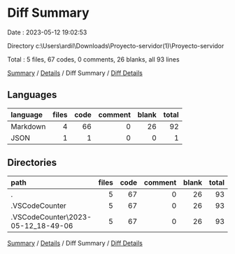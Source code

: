 # Diff Summary

Date : 2023-05-12 19:02:53

Directory c:\\Users\\ardil\\Downloads\\Proyecto-servidor(1)\\Proyecto-servidor

Total : 5 files,  67 codes, 0 comments, 26 blanks, all 93 lines

[Summary](results.md) / [Details](details.md) / Diff Summary / [Diff Details](diff-details.md)

## Languages
| language | files | code | comment | blank | total |
| :--- | ---: | ---: | ---: | ---: | ---: |
| Markdown | 4 | 66 | 0 | 26 | 92 |
| JSON | 1 | 1 | 0 | 0 | 1 |

## Directories
| path | files | code | comment | blank | total |
| :--- | ---: | ---: | ---: | ---: | ---: |
| . | 5 | 67 | 0 | 26 | 93 |
| .VSCodeCounter | 5 | 67 | 0 | 26 | 93 |
| .VSCodeCounter\\2023-05-12_18-49-06 | 5 | 67 | 0 | 26 | 93 |

[Summary](results.md) / [Details](details.md) / Diff Summary / [Diff Details](diff-details.md)